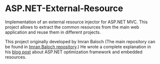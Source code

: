 # ASP.NET-External-Resource
Implementation of an external resource injector for ASP.NET MVC. This project allows to extract the common resources from the main web application and reuse them in different projects.

This project originally developed by Imran Baloch (The main repository can be found in [Imran Baloch repository].)
He wrote a complete explanation in his [blog post] about ASP.NET optimization framework and embedded resources.

   [Imran Baloch repository]: <https://github.com/imranbaloch/ASP.NET-Optimization-Framework-and-Embeded-Resource>
   [blog post]: <http://weblogs.asp.net/imranbaloch/asp-net-bundling-and-minification-and-embedded-resources>
